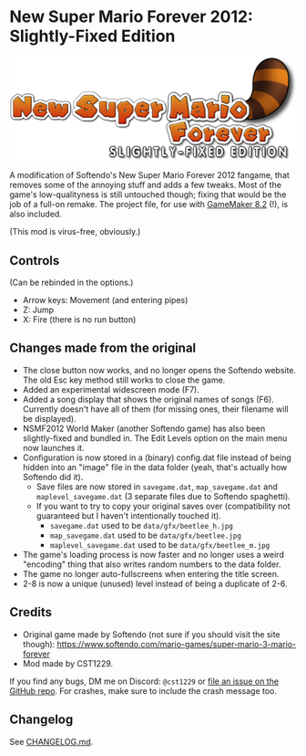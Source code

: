 # New Super Mario Forever 2012: Slightly-Fixed Edition

![Logo](./src/nsmfsfe.png)

A modification of Softendo's New Super Mario Forever 2012 fangame, that removes some of the annoying stuff and adds a few tweaks.
Most of the game's low-qualityness is still untouched though; fixing that would be the job of a full-on remake.
The project file, for use with [GameMaker 8.2](https://gm82.cherry-treehouse.com) (!), is also included.

(This mod is virus-free, obviously.)

## Controls
(Can be rebinded in the options.)
- Arrow keys: Movement (and entering pipes)
- Z: Jump
- X: Fire (there is no run button)

## Changes made from the original
- The close button now works, and no longer opens the Softendo website. The old Esc key method still works to close the game.
- Added an experimental widescreen mode (F7).
- Added a song display that shows the original names of songs (F6). Currently doesn't have all of them (for missing ones, their filename will be displayed).
- NSMF2012 World Maker (another Softendo game) has also been slightly-fixed and bundled in. The Edit Levels option on the main menu now launches it.
- Configuration is now stored in a (binary) config.dat file instead of being hidden into an "image" file in the data folder (yeah, that's actually how Softendo did it).
	- Save files are now stored in `savegame.dat`, `map_savegame.dat` and `maplevel_savegame.dat` (3 separate files due to Softendo spaghetti).
	- If you want to try to copy your original saves over (compatibility not guaranteed but I haven't intentionally touched it).
		- `savegame.dat` used to be `data/gfx/beetlee_h.jpg`
		- `map_savegame.dat` used to be `data/gfx/beetlee.jpg`
		- `maplevel_savegame.dat` used to be `data/gfx/beetlee_m.jpg`
- The game's loading process is now faster and no longer uses a weird "encoding" thing that also writes random numbers to the data folder.
- The game no longer auto-fullscreens when entering the title screen.
- 2-8 is now a unique (unused) level instead of being a duplicate of 2-6.

## Credits
- Original game made by Softendo (not sure if you should visit the site though): https://www.softendo.com/mario-games/super-mario-3-mario-forever
- Mod made by CST1229.

If you find any bugs, DM me on Discord: `@cst1229` or [file an issue on the GitHub repo](https://github.com/CST1229/NSMFSlightlyFixed/issues).
For crashes, make sure to include the crash message too.

## Changelog

See [CHANGELOG.md](./CHANGELOG.md).